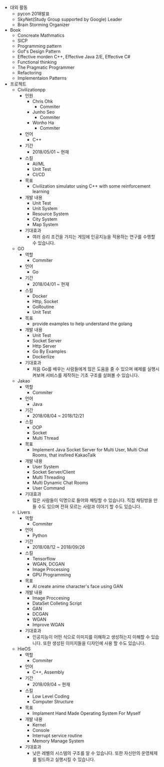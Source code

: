 - 대외 활동
  - pycon 2018발표
  - SkyNet(Study Group supported by Google) Leader
  - Brain Storming Organizer
- Book
  - Concreate Mathmatics
  - SICP
  - Programming pattern
  - Gof's Design Pattern
  - Effective morden C++, Effective Java 2/E, Effective C#
  - Functional thinking
  - The Pragmatic Programmer
  - Refactoring
  - Implementaion Patterns
- 프로젝트
  - Civilizationpp
    - 인원
      - Chris Ohk
        - Commiter
      - Junho Seo
        - Commiter
      - Wonho Ha
        - Commiter
    - 언어
      - C++
    - 기간
      - 2018/05/01 ~ 현재
    - 스킬
      - AI/ML
      - Unit Test
      - CI/CD
    - 목표
      - Civilization simulator using C++ with some reinforcement learning
    - 개발 내용
      - Unit Test
      - Unit System
      - Resource System
      - City System
      - Map System
    - 기대효과
      - 여러 승리 조건을 가지는 게임에 인공지능을 적용하는 연구를 수행할 수 있습니다.
  - GO
    - 역할
      - Commiter
    - 언어
      - Go
    - 기간
      - 2018/04/01 ~ 현재
    - 스킬
      - Docker
      - Http, Socket
      - GoRoutine
      - Unit Test
    - 목표
      - provide examples to help understand the golang
    - 개발 내용
      - Unit Test
      - Socket Server
      - Http Server
      - Go By Examples
      - Dockerlize
    - 기대효과
      - 처음 Go를 배우는 사람들에게 많은 도움을 줄 수 있으며 예제를 실행시켜보며 서비스를 제작하는 기초 구조를 살펴볼 수 있습니다.
  - Jakao
    - 역할
      - Commiter
    - 언어
      - Java
    - 기간
      - 2018/08/04 ~ 2018/12/21
    - 스킬
      - OOP
      - Socket
      - Multi Thread
    - 목표
      - Implement Java Socket Server for Multi User, Multi Chat Rooms, that insfired KakaoTalk
    - 개발 내용
      - User System
      - Socket Server/Client
      - Multi Threading
      - Multi Dynamic Chat Rooms
      - User Command
    - 기대효과
      - 많은 사람들이 익명으로 들어와 채팅할 수 있습니다. 직접 채팅방을 만들 수도 있으며 전혀 모르는 사람과 이야기 할 수도 있습니다.
  - Livers
    - 역할
      - Commiter
    - 언어
      - Python
    - 기간
      - 2018/08/12 ~ 2018/09/26
    - 스킬
      - Tensorflow
      - WGAN, DCGAN
      - Image Processing
      - GPU Programming
    - 목표
      - AI create anime character's face using GAN
    - 개발 내용
      - Image Proccesing
      - DataSet Colleting Script
      - GAN
      - DCGAN
      - WGAN
      - Improve WGAN
    - 기대효과
      - 인공지능이 어떤 식으로 이미지를 이해하고 생성하는지 이해할 수 있습니다. 또한 생성된 이미지들을 디자인에 사용 할 수도 있습니다.
  - HieOS
    - 역할
      - Commiter
    - 언어
      - C++, Assembly
    - 기간
      - 2018/09/04 ~ 현재
    - 스킬
      - Low Level Coding
      - Computer Structure
    - 목표
      - Implament Hand Made Operating System For Myself
    - 개발 내용
      - Kernel
      - Console
      - Interrupt service routine
      - Memory Manage System
    - 기대효과
      - 낮은 레벨의 시스템의 구조를 알 수 있습니다. 또한 자신만의 운영체제를 빌드하고 실행시킬 수 있습니다.